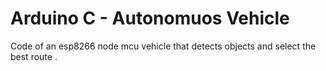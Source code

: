 # Arduino C  - Autonomuos Vehicle
 Code of an esp8266 node mcu vehicle that detects objects and select the best route .
